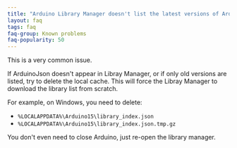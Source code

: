 ```yaml
---
title: "Arduino Library Manager doesn't list the latest versions of ArduinoJson"
layout: faq
tags: faq
faq-group: Known problems
faq-popularity: 50
---
```


This is a very common issue.

If ArduinoJson doesn't appear in Libray Manager, or if only old versions are listed, try to delete the local cache.
This will force the Libray Manager to download the library list from scratch.

For example, on Windows, you need to delete:

* `%LOCALAPPDATA%\Arduino15\library_index.json`
* `%LOCALAPPDATA%\Arduino15\library_index.json.tmp.gz`

You don't even need to close Arduino, just re-open the library manager.
